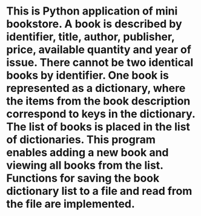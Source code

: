# This is Python application of mini bookstore. A book is described by identifier, title, author, publisher, price, available quantity and year of issue. There cannot be two identical books by identifier. One book is represented as a dictionary, where the items from the book description correspond to keys in the dictionary. The list of books is placed in the list of dictionaries. This program enables adding a new book and viewing all books from the list. Functions for saving the book dictionary list to a file and read from the file are implemented.
